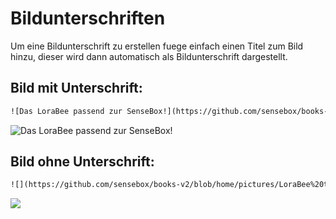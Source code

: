 # Bildunterschriften 

Um eine Bildunterschrift zu erstellen fuege einfach einen Titel zum Bild hinzu, dieser wird dann automatisch als Bildunterschrift dargestellt. 

## Bild mit Unterschrift:

```html
![Das LoraBee passend zur SenseBox!](https://github.com/sensebox/books-v2/blob/home/pictures/LoraBee%20top.png?raw=true)
```

![Das LoraBee passend zur SenseBox!](https://github.com/sensebox/books-v2/blob/home/pictures/LoraBee%20top.png?raw=true)

## Bild ohne Unterschrift:

```html
![](https://github.com/sensebox/books-v2/blob/home/pictures/LoraBee%20top.png?raw=true)
```

![](https://github.com/sensebox/books-v2/blob/home/pictures/LoraBee%20top.png?raw=true)